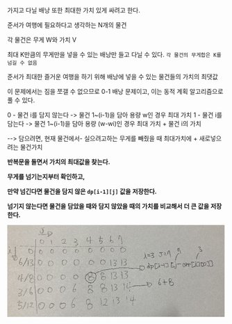 가지고 다닐 배낭 또한 최대한 가치 있게 싸려고 한다.

준서가 여행에 필요하다고 생각하는 N개의 물건

각 물건은 무게 W와 가치 V

 최대 K만큼의 무게만을 넣을 수 있는 배낭만 들고 다닐 수 있다.  `각 물건의 무게합은 K를 넘길 수 없음`

준서가 최대한 즐거운 여행을 하기 위해 배낭에 넣을 수 있는 물건들의 가치의 최댓값







이 문제에서는 짐을 쪼갤 수 없으므로 0-1 배낭 문제이고, 이는 동적 계획 알고리즘으로 풀 수 있다.

0 - 물건 i를 담지 않는다 -> 물건 1~(i-1)을 담아 용량 w인 경우 최대 가치
1 - 물건 i를 담는다 -> 물건 1~(i-1)을 담아 용량 (w-wi)인 경우 최대 가치 + 물건 i의 가치

--> 담으려면, 현재 물건에서- 실으려고하는 무게를 빼줬을 때 최대가치에 + 새로넣으려는 물건가치



**반복문을 돌면서 가치의 최대값을 찾는다.**

**무게를 넘기는지부터 확인하고,**

**만약 넘긴다면 물건을 담지 않은 `dp[i-1][j]` 값을 저장한다.**

**넘기지 않는다면 물건을 담았을 때와 담지 않았을 때의 가치를 비교해서 더 큰 값을 저장한다.**

![image-20220621102607841](평범한배낭_냅색.assets/image-20220621102607841.png)



